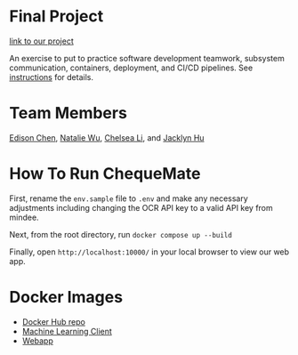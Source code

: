 # Final Project

[link to our project](http://161.35.189.70:10000)

An exercise to put to practice software development teamwork, subsystem communication, containers, deployment, and CI/CD pipelines. See [instructions](./instructions.md) for details.

# Team Members

[Edison Chen](https://github.com/ebc5802), [Natalie Wu](https://github.com/nawubyte), [Chelsea Li](https://github.com/qiaoxixi1), and [Jacklyn Hu](https://github.com/Jacklyn22)

# How To Run ChequeMate

First, rename the `env.sample` file to `.env` and make any necessary adjustments including changing the OCR API key to a valid API key from mindee.

Next, from the root directory, run `docker compose up --build`

Finally, open `http://localhost:10000/` in your local browser to view our web app.

# Docker Images 
- [Docker Hub repo](https://hub.docker.com/repository/docker/sennyy/5-final-project-spring-2024-best-swes/general)
- [Machine Learning Client](https://hub.docker.com/layers/sennyy/5-final-project-spring-2024-best-swes/latest/images/sha256-8e6f5dc5c28f64ee5f8deb15ed03da005c09c8933a5b3f9f6d3aca934774eb17?context=repo)
- [Webapp](https://hub.docker.com/layers/sennyy/5-final-project-spring-2024-best-swes/webapp/images/sha256-a2177768a9c1b34b5995fa325076f42fb24d56aeb087b8824f203efdae94cd96?context=repo)


